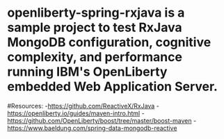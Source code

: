 # openliberty-spring-rxjava is a sample project to test RxJava MongoDB configuration, cognitive complexity, and performance running IBM's OpenLiberty embedded Web Application Server.

#Resources:
-https://github.com/ReactiveX/RxJava
-https://openliberty.io/guides/maven-intro.html
-https://github.com/OpenLiberty/boost/tree/master/boost-maven
-https://www.baeldung.com/spring-data-mongodb-reactive

